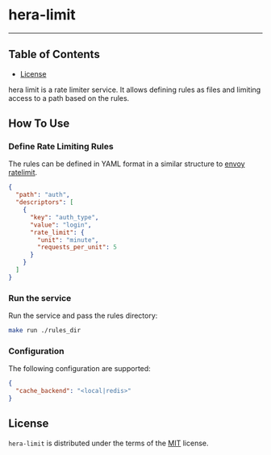 # hera-limit

---

## Table of Contents

- [License](#license)

hera limit is a rate limiter service. It allows defining rules as files and
limiting access to a path based on the rules.

## How To Use

### Define Rate Limiting Rules

The rules can be defined in YAML format in a similar structure to
[envoy ratelimit](https://github.com/envoyproxy/ratelimit).

```json
{
  "path": "auth",
  "descriptors": [
    {
      "key": "auth_type",
      "value": "login",
      "rate_limit": {
        "unit": "minute",
        "requests_per_unit": 5
      }
    }
  ]
}
```

### Run the service

Run the service and pass the rules directory:

```bash
make run ./rules_dir
```

### Configuration

The following configuration are supported:

```json
{
  "cache_backend": "<local|redis>"
}
```

## License

`hera-limit` is distributed under the terms of the
[MIT](https://spdx.org/licenses/MIT.html) license.
